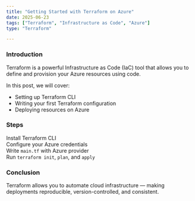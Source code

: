 ```yaml
---
title: "Getting Started with Terraform on Azure"
date: 2025-06-23
tags: ["Terraform", "Infrastructure as Code", "Azure"]
type: "Terraform"

---
```


### Introduction

Terraform is a powerful Infrastructure as Code (IaC) tool that allows you to define and provision your Azure resources using code.

In this post, we will cover:
- Setting up Terraform CLI
- Writing your first Terraform configuration
- Deploying resources on Azure

### Steps

Install Terraform CLI  
Configure your Azure credentials  
Write `main.tf` with Azure provider  
Run `terraform init`, `plan`, and `apply`

### Conclusion

Terraform allows you to automate cloud infrastructure — making deployments reproducible, version-controlled, and consistent.
